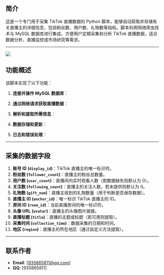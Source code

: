 ## 简介

这是一个专门用于采集 TikTok 直播数据的 Python 脚本，能够自动获取并存储有关直播主的详细信息，包括粉丝数、用户数、礼物数等指标。脚本利用网络爬虫技术与 MySQL 数据库进行集成，方便用户定期采集和分析 TikTok 直播数据，适合数据分析、直播监控或市场研究等需求。

---
![](https://cdn.jsdelivr.net/gh/starmanMS/blog-images@main/img/PixPin_2024-11-13_16-16-06.png)

## 功能概述

该脚本实现了以下功能：

1. **连接并操作 MySQL 数据库**：

2. **通过网络请求获取直播数据**：

3. **解析和提取所需信息**：

4. **数据存储和更新**：

5. **日志和错误处理**：

---

## 采集的数据字段

1. **账号 ID (`display_id`)**：TikTok 直播主的唯一标识符。
2. **粉丝数 (`follower_count`)**：直播主的粉丝总数量。
3. **用户数 (`user_count`)**：直播间内实时观看人数（若数据缺失则默认为 0）。
4. **关注数 (`following_count`)**：直播主的关注人数，若未提供则默认为 0。
5. **礼物数 (`gift_num`)**：直播主收到的礼物数量（用于判断是否保存数据）。
6. **直播主 ID (`anchor_id`)**：唯一标识 TikTok 直播主的 ID。
7. **房间 ID (`room_id`)**：当前直播房间的唯一标识符。
8. **头像 URL (`avatar`)**：直播主的头像图片链接。
9. **直播标题 (`title`)**：直播的主题或标题（若可用则提取）。
10. **采集时间 (`collection_time`)**：数据采集的日期和时间。
11. **地区 (`region`)**：直播主的所在地区（通过自定义方法提取）。

---


## 联系作者

- **Email**: [935865811@qq.com] 
- **QQ**: [935865811]
